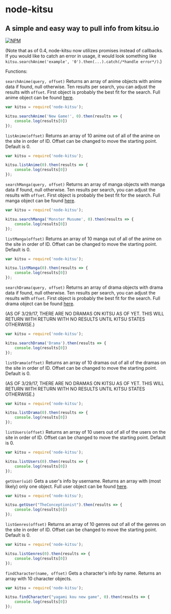 # node-kitsu #
## A simple and easy way to pull info from kitsu.io ##

[![NPM](https://nodei.co/npm/node-kitsu.png)](https://nodei.co/npm/node-kitsu/)

(Note that as of 0.4, node-kitsu now utilizes promises instead of callbacks. If you would like to catch an error in usage, it would look something like `kitsu.searchAnime('example', '0').then(...).catch(/*handle error*/)`.)

Functions:

`searchAnime(query, offset)`
Returns an array of anime objects with anime data if found, null otherwise. Ten results per search, you can adjust the results with `offset`. First object is probably the best fit for the search.
Full anime object can be found [here](http://docs.kitsu17.apiary.io/#reference/media/anime).

```javascript
var kitsu = require('node-kitsu');

kitsu.searchAnime('New Game!', 0).then(results => {
    console.log(results[0])
});
```

`listAnime(offset)`
Returns an array of 10 anime out of all of the anime on the site in order of ID. Offset can be changed to move the starting point. Default is 0.

```javascript
var kitsu = require('node-kitsu');

kitsu.listAnime(0).then(results => {
    console.log(results[0])
});
```

`searchManga(query, offset)`
Returns an array of manga objects with manga data if found, null otherwise. Ten results per search, you can adjust the results with `offset`. First object is probably the best fit for the search.
Full manga object can be found [here](http://docs.kitsu17.apiary.io/#reference/media/manga).

```javascript
var kitsu = require('node-kitsu');

kitsu.searchManga('Monster Musume', 0).then(results => {
    console.log(results[0])
});
```

`listManga(offset)`
Returns an array of 10 manga out of all of the anime on the site in order of ID. Offset can be changed to move the starting point. Default is 0.

```javascript
var kitsu = require('node-kitsu');

kitsu.listManga(0).then(results => {
    console.log(results[0])
});
```

`searchDrama(query, offset)`
Returns an array of drama objects with drama data if found, null otherwise. Ten results per search, you can adjust the results with `offset`.  First object is probably the best fit for the search.
Full drama object can be found [here](http://docs.kitsu17.apiary.io/#reference/media/drama).

(AS OF 3/29/17, THERE ARE NO DRAMAS ON KITSU AS OF YET. THIS WILL RETURN WITH RETURN WITH NO RESULTS UNTIL KITSU STATES OTHERWISE.)

```javascript
var kitsu = require('node-kitsu');

kitsu.searchDrama('Drama').then(results => {
    console.log(results[0])
});
```

`listDrama(offset)`
Returns an array of 10 dramas out of all of the dramas on the site in order of ID. Offset can be changed to move the starting point. Default is 0.

(AS OF 3/29/17, THERE ARE NO DRAMAS ON KITSU AS OF YET. THIS WILL RETURN WITH RETURN WITH NO RESULTS UNTIL KITSU STATES OTHERWISE.)

```javascript
var kitsu = require('node-kitsu');

kitsu.listDrama(0).then(results => {
    console.log(results[0])
});
```

`listUsers(offset)`
Returns an array of 10 users out of all of the users on the site in order of ID. Offset can be changed to move the starting point. Default is 0.

```javascript
var kitsu = require('node-kitsu');

kitsu.listUsers(0).then(results => {
    console.log(results[0])
});
```

`getUser(uid)`
Gets a user's info by username. Returns an array with (most likely) only one object.
Full user object can be found [here](http://docs.kitsu17.apiary.io/#reference/users/library/users).

```javascript
var kitsu = require('node-kitsu');

kitsu.getUser("TheConceptionist").then(results => {
    console.log(results[0])
});
```

`listGenres(offset)`
Returns an array of 10 genres out of all of the genres on the site in order of ID. Offset can be changed to move the starting point. Default is 0.

```javascript
var kitsu = require('node-kitsu');

kitsu.listGenres(0).then(results => {
    console.log(results[0])
});
```

`findCharacter(name, offset)`
Gets a character's info by name. Returns an array with 10 character objects.

```javascript
var kitsu = require('node-kitsu');

kitsu.findCharacter("yagami kou new game", 0).then(results => {
    console.log(results[0])
});
```